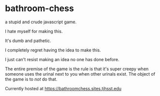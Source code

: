 # bathroom-chess
a stupid and crude javascript game.

I hate myself for making this.

It's dumb and pathetic.

I completely regret having the idea to make this.

I just can't resist making an idea no one has done before.

The entire premise of the game is the rule is that it's super creepy when someone uses the urinal next to you when other urinals exist. The object of the game is to _not_ do that.



Currently hosted at https://bathroomchess.sites.tjhsst.edu

